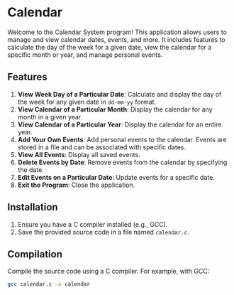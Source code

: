 # Calendar

Welcome to the Calendar System program! This application allows users to manage and view calendar dates, events, and more. It includes features to calculate the day of the week for a given date, view the calendar for a specific month or year, and manage personal events.

## Features

1. **View Week Day of a Particular Date**: Calculate and display the day of the week for any given date in `dd-mm-yy` format.
2. **View Calendar of a Particular Month**: Display the calendar for any month in a given year.
3. **View Calendar of a Particular Year**: Display the calendar for an entire year.
4. **Add Your Own Events**: Add personal events to the calendar. Events are stored in a file and can be associated with specific dates.
5. **View All Events**: Display all saved events.
6. **Delete Events by Date**: Remove events from the calendar by specifying the date.
7. **Edit Events on a Particular Date**: Update events for a specific date.
8. **Exit the Program**: Close the application.

## Installation

1. Ensure you have a C compiler installed (e.g., GCC).
2. Save the provided source code in a file named `calendar.c`.

## Compilation

Compile the source code using a C compiler. For example, with GCC:

```sh
gcc calendar.c -o calendar
